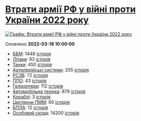 # [Втрати армії РФ у війні проти України 2022 року](https://uadata.net/ukraine-russia-war-2022)
[![Графік: Втрати армії РФ у війні проти України 2022 року](https://uadata.net/screen?457668&u=%2Fukraine-russia-war-2022)](https://uadata.net/ukraine-russia-war-2022)

Оновлено **2022-03-18 10:00:00**

- [ББМ](https://uadata.net/ukraine-russia-war-2022/bbm): 1448 [історія](/ukraine-russia-war-2022/bbm.md)
- [Літаки](https://uadata.net/ukraine-russia-war-2022/planes): 93 [історія](/ukraine-russia-war-2022/planes.md)
- [Танки](https://uadata.net/ukraine-russia-war-2022/tanks): 450 [історія](/ukraine-russia-war-2022/tanks.md)
- [Артилерійські системи](https://uadata.net/ukraine-russia-war-2022/artilery): 205 [історія](/ukraine-russia-war-2022/artilery.md)
- [РСЗВ](https://uadata.net/ukraine-russia-war-2022/rszv): 72 [історія](/ukraine-russia-war-2022/rszv.md)
- [ППО](https://uadata.net/ukraine-russia-war-2022/ppo): 43 [історія](/ukraine-russia-war-2022/ppo.md)
- [Гелікоптери](https://uadata.net/ukraine-russia-war-2022/helicopters): 112 [історія](/ukraine-russia-war-2022/helicopters.md)
- [Автомобільна техніка](https://uadata.net/ukraine-russia-war-2022/auto): 879 [історія](/ukraine-russia-war-2022/auto.md)
- [Кораблі](https://uadata.net/ukraine-russia-war-2022/ships): 3 [історія](/ukraine-russia-war-2022/ships.md)
- [Цистерни ПММ](https://uadata.net/ukraine-russia-war-2022/pmm): 60 [історія](/ukraine-russia-war-2022/pmm.md)
- [БПЛА](https://uadata.net/ukraine-russia-war-2022/bpla): 12 [історія](/ukraine-russia-war-2022/bpla.md)
- [Особовий склад](https://uadata.net/ukraine-russia-war-2022/people): 14200 [історія](/ukraine-russia-war-2022/people.md)
